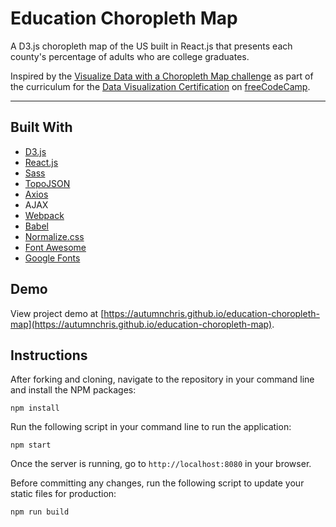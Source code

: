 # Education Choropleth Map

A D3.js choropleth map of the US built in React.js that presents each county's percentage of adults who are college graduates.

Inspired by the [Visualize Data with a Choropleth Map challenge](https://www.freecodecamp.org/learn/data-visualization/data-visualization-projects/visualize-data-with-a-choropleth-map) as part of the curriculum for the [Data Visualization Certification](https://www.freecodecamp.org/learn/data-visualization) on [freeCodeCamp](https://www.freecodecamp.org).

---

## Built With
* [D3.js](https://d3js.org)
* [React.js](https://reactjs.org)
* [Sass](http://sass-lang.com)
* [TopoJSON](https://github.com/topojson/topojson)
* [Axios](https://axios-http.com)
* AJAX
* [Webpack](https://webpack.js.org)
* [Babel](https://babeljs.io)
* [Normalize.css](https://necolas.github.io/normalize.css)
* [Font Awesome](https://fontawesome.com)
* [Google Fonts](https://fonts.google.com)

## Demo

View project demo at [https://autumnchris.github.io/education-choropleth-map](https://autumnchris.github.io/education-choropleth-map).

## Instructions

After forking and cloning, navigate to the repository in your command line and install the NPM packages:
```
npm install
```

Run the following script in your command line to run the application:
```
npm start
```

Once the server is running, go to `http://localhost:8080` in your browser.

Before committing any changes, run the following script to update your static files for production:
```
npm run build
```